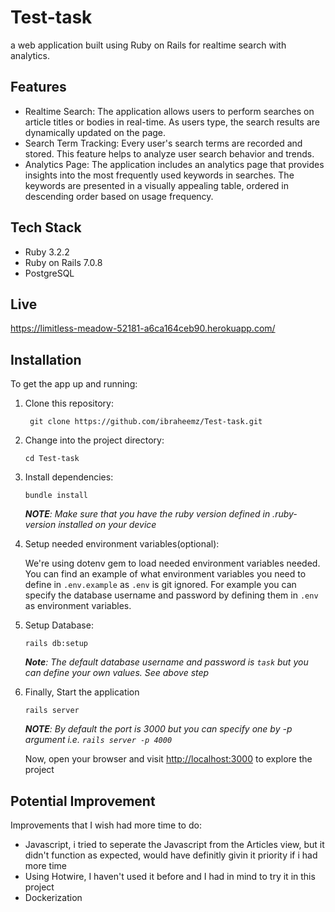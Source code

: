 # Test-task

a web application built using Ruby on Rails for realtime search with analytics.

## Features

- Realtime Search: The application allows users to perform searches on article titles or bodies in real-time. As users type, the search results are dynamically updated on the page.
- Search Term Tracking: Every user's search terms are recorded and stored. This feature helps to analyze user search behavior and trends.
- Analytics Page: The application includes an analytics page that provides insights into the most frequently used keywords in searches. The keywords are presented in a visually appealing table, ordered in descending order based on usage frequency.

## Tech Stack

- Ruby 3.2.2
- Ruby on Rails 7.0.8
- PostgreSQL

## Live

https://limitless-meadow-52181-a6ca164ceb90.herokuapp.com/


## Installation

To get the app up and running:

1. Clone this repository:

   ``` shell
    git clone https://github.com/ibraheemz/Test-task.git
   ```

2. Change into the project directory:

    ``` shell
    cd Test-task
    ```

3. Install dependencies:

    ``` shell
    bundle install
    ```

    ***NOTE**: Make sure that you have the ruby version defined in .ruby-version installed on your device*

4. Setup needed environment variables(optional):

      We're using dotenv gem to load needed environment variables needed. You can find an example of what environment variables you need to define in `.env.example` as `.env` is git ignored.
      For example you can specify the database username and password by defining them in `.env` as environment variables.

5. Setup Database:

    ``` shell
    rails db:setup
    ```

    ***Note**: The default database username and password is `task` but you can define your own values. See above step*

6. Finally, Start the application

    ``` shell
    rails server
    ```

    ***NOTE**: By default the port is 3000 but you can specify one by -p argument i.e. `rails server -p 4000`*

    Now, open your browser and visit <http://localhost:3000> to explore the project

## Potential Improvement

Improvements that I wish had more time to do:

+ Javascript, i tried to seperate the Javascript from the Articles view, but it didn't function as expected, would have definitly givin it priority if i had more time  
+ Using Hotwire, I haven't used it before and I had in mind to try it in this project
+ Dockerization